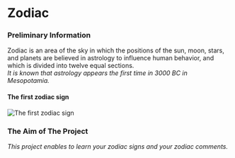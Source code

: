 # **Zodiac**
### Preliminary Information
Zodiac is an area of the sky in which the positions of the sun, moon, stars, and planets are believed in astrology to influence human behavior, and which is divided into twelve equal sections. <br/>
*It is known that astrology appears the first time in 3000 BC in Mesopotamia.* <br/>
#### **The first zodiac sign**   <br/>  
![The first zodiac sign](https://api.time.com/wp-content/uploads/2018/06/zodiac-history-astrology-signs.jpg?w=800&quality=85)
### The Aim of The Project
*This project enables to learn your zodiac signs and your zodiac comments.*
